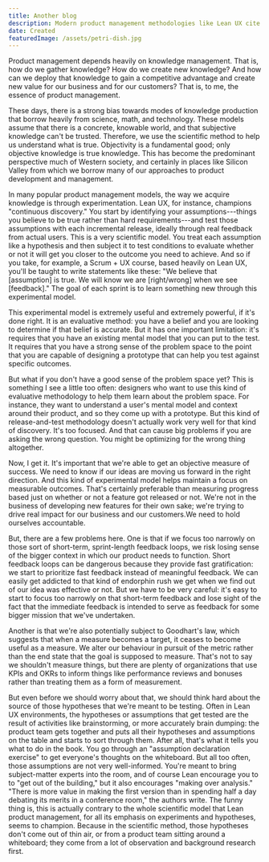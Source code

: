 ```yaml
---
title: Another blog
description: Modern product management methodologies like Lean UX cite the scientific method as an important inspiration and antecedent of its hypothesis-based product discovery model. But it’s missing one important step.
date: Created
featuredImage: /assets/petri-dish.jpg
---
```


Product management depends heavily on knowledge management. That is, how do we gather knowledge? How do we create new knowledge? And how can we deploy that knowledge to gain a competitive advantage and create new value for our business and for our customers? That is, to me, the essence of product management.

These days, there is a strong bias towards modes of knowledge production that borrow heavily from science, math, and technology. These models assume that there is a concrete, knowable world, and that subjective knowledge can't be trusted. Therefore, we use the scientific method to help us understand what is true. Objectivity is a fundamental good; only objective knowledge is true knowledge. This has become the predominant perspective much of Western society, and certainly in places like Silicon Valley from which we borrow many of our approaches to product development and management.

In many popular product management models, the way we acquire knowledge is through experimentation. Lean UX, for instance, champions "continuous discovery." You start by identifying your assumptions---things you believe to be true rather than hard requirements---and test those assumptions with each incremental release, ideally through real feedback from actual users. This is a very scientific model. You treat each assumption like a hypothesis and then subject it to test conditions to evaluate whether or not it will get you closer to the outcome you need to achieve. And so if you take, for example, a Scrum + UX course, based heavily on Lean UX, you'll be taught to write statements like these: "We believe that [assumption] is true. We will know we are [right/wrong] when we see [feedback]." The goal of each sprint is to learn something new through this experimental model.

This experimental model is extremely useful and extremely powerful, if it's done right. It is an evaluative method: you have a belief and you are looking to determine if that belief is accurate. But it has one important limitation: it's requires that you have an existing mental model that you can put to the test. It requires that you have a strong sense of the problem space to the point that you are capable of designing a prototype that can help you test against specific outcomes.

But what if you don't have a good sense of the problem space yet? This is something I see a little too often: designers who want to use this kind of evaluative methodology to help them learn about the problem space. For instance, they want to understand a user's mental model and context around their product, and so they come up with a prototype. But this kind of release-and-test methodology doesn't actually work very well for that kind of discovery. It's too focused. And that can cause big problems if you are asking the wrong question. You might be optimizing for the wrong thing altogether.

Now, I get it. It's important that we're able to get an objective measure of success. We need to know if our ideas are moving us forward in the right direction. And this kind of experimental model helps maintain a focus on measurable outcomes. That's certainly preferable than measuring progress based just on whether or not a feature got released or not. We're not in the business of developing new features for their own sake; we're trying to drive real impact for our business and our customers.We need to hold ourselves accountable.

But, there are a few problems here. One is that if we focus too narrowly on those sort of short-term, sprint-length feedback loops, we risk losing sense of the bigger context in which our product needs to function. Short feedback loops can be dangerous because they provide fast gratification: we start to prioritize fast feedback instead of meaningful feedback. We can easily get addicted to that kind of endorphin rush we get when we find out of our idea was effective or not. But we have to be very careful: it's easy to start to focus too narrowly on that short-term feedback and lose sight of the fact that the immediate feedback is intended to serve as feedback for some bigger mission that we've undertaken.

Another is that we're also potentially subject to  Goodhart's law, which suggests that when a measure becomes a target, it ceases to become useful as a measure. We alter our behaviour in pursuit of the metric rather than the end state that the goal is supposed to measure. That's not to say we shouldn't measure things, but there are plenty of organizations that use KPIs and OKRs to inform things like performance reviews and bonuses rather than treating them as a form of measurement.

But even before we should worry about that, we should think hard about the source of those hypotheses that we're meant to be testing. Often in Lean UX environments, the hypotheses or assumptions that get tested are the result of activities like brainstorming, or more accurately brain dumping: the product team gets together and puts all their hypotheses and assumptions on the table and starts to sort through them. After all, that's what it tells you what to do in the book. You go through an "assumption declaration exercise" to get everyone's thoughts on the whiteboard. But all too often, those assumptions are not very well-informed. You're meant to bring subject-matter experts into the room, and of course Lean encourage you to to "get out of the building," but it also encourages "making over analysis." "There is more value in making the first version than in spending half a day debating its merits in a conference room," the authors write. The funny thing is, this is actually contrary to the whole scientific model that Lean product management, for all its emphasis on experiments and hypotheses, seems to champion. Because in the scientific method, those hypotheses don't come out of thin air, or from a product team sitting around a whiteboard; they come from a lot of observation and background research first.
